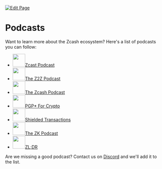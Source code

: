 <a href="https://github.com/Zechub/zechub/edit/main/site/Zcash_Community/Zcash_Podcasts.md" target="_blank">
  <img src="https://img.shields.io/badge/Edit-blue" alt="Edit Page"/>
</a>

# Podcasts
Want to learn more about the Zcash ecosystem? Here's a list of podcasts you can follow:

<ul class="podcast-list">
<li><a href="https://zechub.notion.site/Zcast-Podcast-26031a2e953b4f73ba475af17e5b9c20?pvs=25"><img class="podcast-img" src="https://zechub.notion.site/image/https%3A%2F%2Fs3-us-west-2.amazonaws.com%2Fsecure.notion-static.com%2Fc5e5e7d2-f2f7-4db7-815c-adba35a6bb78%2Fzcast.jpg?table=block&amp;id=26031a2e-953b-4f73-ba47-5af17e5b9c20&amp;spaceId=38cc715a-cc23-4f85-9429-2b9e6dd2c3b9&amp;width=40&amp;userId=&amp;cache=v2" alt="" width="40" height="41" />Zcast Podcast</a></li>
<li><a href="https://zechub.notion.site/The-Z2Z-Podcast-b1b24e20e4ba47d4b89e49b513015d1c?pvs=25"><img class="podcast-img" src="https://zechub.notion.site/image/https%3A%2F%2Fs3-us-west-2.amazonaws.com%2Fsecure.notion-static.com%2F21f78eb9-4be4-4aee-90ae-ea499c884b8b%2FScreenshot_2023-02-25_08-08-36.png?table=block&amp;id=b1b24e20-e4ba-47d4-b89e-49b513015d1c&amp;spaceId=38cc715a-cc23-4f85-9429-2b9e6dd2c3b9&amp;width=40&amp;userId=&amp;cache=v2" alt="" width="40" height="41" />The Z2Z Podcast</a></li>
<li><a href="https://zechub.notion.site/The-Zcash-Podcast-55d39e4dea8242f1a1fecabb832968f9?pvs=25"><img class="podcast-img" src="https://zechub.notion.site/image/https%3A%2F%2Fs3-us-west-2.amazonaws.com%2Fsecure.notion-static.com%2F496eed87-0d5f-4980-8997-71af14549e8c%2FScreenshot_2023-02-25_08-07-59.png?table=block&id=55d39e4d-ea82-42f1-a1fe-cabb832968f9&spaceId=38cc715a-cc23-4f85-9429-2b9e6dd2c3b9&width=40&userId=&cache=v2" alt="" width="40" height="41" />The Zcash Podcast</a></li>
<li><a href="https://zechub.notion.site/PGP-For-Crypto-12d837eebc874cc899b564d2cad070ad?pvs=25"><img class="podcast-img" src="https://zechub.notion.site/image/https%3A%2F%2Fs3-us-west-2.amazonaws.com%2Fsecure.notion-static.com%2F4288daf5-427c-4f1f-9456-96f5d11a4d2d%2Fchannels4_profile.jpg?table=block&id=12d837ee-bc87-4cc8-99b5-64d2cad070ad&spaceId=38cc715a-cc23-4f85-9429-2b9e6dd2c3b9&width=40&userId=&cache=v2" alt="" width="40" height="41" />PGP* For Crypto</a></li>
<li><a href="https://zechub.notion.site/Shielded-Transactions-277db84e59f049ff837e185eb575c580?pvs=25"><img class="podcast-img" src="https://zechub.notion.site/image/https%3A%2F%2Fs3-us-west-2.amazonaws.com%2Fsecure.notion-static.com%2F602b2b89-ccab-4bc2-9d7e-42ed830ccd73%2Fchannels4_profile.jpg?table=block&id=277db84e-59f0-49ff-837e-185eb575c580&spaceId=38cc715a-cc23-4f85-9429-2b9e6dd2c3b9&width=40&userId=&cache=v2" alt="" width="40" height="41" />Shielded Transactions</a></li>
<li><a href="https://zechub.notion.site/The-ZK-Podcast-9b8835434259416b93951b928d192218?pvs=25"><img class="podcast-img" src="https://zechub.notion.site/image/https%3A%2F%2Fs3-us-west-2.amazonaws.com%2Fsecure.notion-static.com%2Fc1a6ca51-518d-4ab8-b082-9cb1e3df86cf%2FScreenshot_2023-02-25_08-07-22.png?table=block&id=9b883543-4259-416b-9395-1b928d192218&spaceId=38cc715a-cc23-4f85-9429-2b9e6dd2c3b9&width=40&userId=&cache=v2" alt="" width="40" height="41" />The ZK Podcast</a></li>
<li><a href="https://zechub.notion.site/ZL-DR-e3cb81f65554478ba1c169b412237672?pvs=25"><img class="podcast-img" src="https://notion-emojis.s3-us-west-2.amazonaws.com/prod/svg-twitter/1f4fa.svg" alt="" width="40" height="41" />ZL;DR</a></li>
</ul>

Are we missing a good podcast? Contact us on [Discord](https://discord.gg/zcash) and we'll add it to the list.

